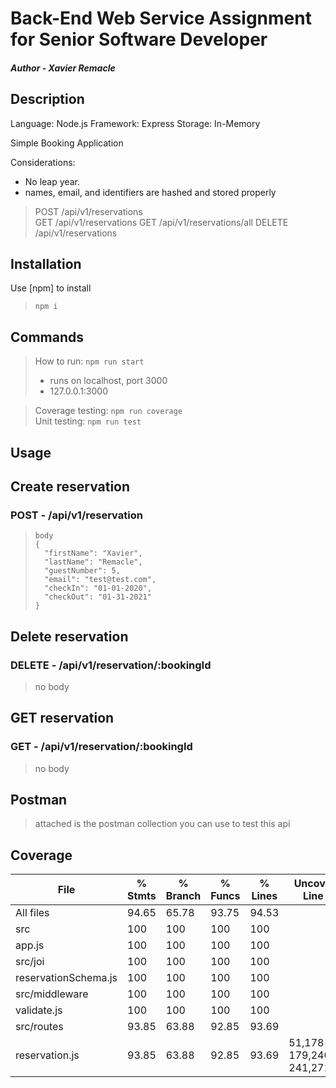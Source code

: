 # Back-End Web Service Assignment for Senior Software Developer

##### Author - Xavier Remacle

## Description

Language: Node.js
Framework: Express
Storage: In-Memory

Simple Booking Application

Considerations:

- No leap year.
- names, email, and identifiers are hashed and stored properly

> POST /api/v1/reservations  
> GET /api/v1/reservations
> GET /api/v1/reservations/all
> DELETE /api/v1/reservations

## Installation

Use [npm] to install

> `npm i`

## Commands

> How to run: `npm run start`
>
> - runs on localhost, port 3000
> - 127.0.0.1:3000

> Coverage testing: `npm run coverage`  
>  Unit testing: `npm run test`

## Usage

## Create reservation

### POST - /api/v1/reservation

> ```
> body
> {
>   "firstName": "Xavier",
>   "lastName": "Remacle",
>   "guestNumber": 5,
>   "email": "test@test.com",
>   "checkIn": "01-01-2020",
>   "checkOut": "01-31-2021"
> }
> ```

## Delete reservation

### DELETE - /api/v1/reservation/:bookingId

> no body

## GET reservation

### GET - /api/v1/reservation/:bookingId

> no body

## Postman

> attached is the postman collection you can use to test this api

## Coverage

| File                 | % Stmts | % Branch | % Funcs | % Lines | Uncovered Line #s          |
| -------------------- | ------- | -------- | ------- | ------- | -------------------------- |
| All files            | 94.65   | 65.78    | 93.75   | 94.53   |
| src                  | 100     | 100      | 100     | 100     |
| app.js               | 100     | 100      | 100     | 100     |
| src/joi              | 100     | 100      | 100     | 100     |
| reservationSchema.js | 100     | 100      | 100     | 100     |
| src/middleware       | 100     | 100      | 100     | 100     |
| validate.js          | 100     | 100      | 100     | 100     |
| src/routes           | 93.85   | 63.88    | 92.85   | 93.69   |
| reservation.js       | 93.85   | 63.88    | 92.85   | 93.69   | 51,178-179,240-241,271,276 |
